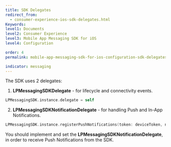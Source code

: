 ```yaml
---
title: SDK Delegates
redirect_from:
  - consumer-experience-ios-sdk-delegates.html
Keywords:
level1: Documents
level2: Consumer Experience
level3: Mobile App Messaging SDK for iOS
level4: Configuration

order: 4
permalink: mobile-app-messaging-sdk-for-ios-configuration-sdk-delegates.html

indicator: messaging
---
```

The SDK uses 2 delegates:

1. **LPMessagingSDKDelegate** - for lifecycle and connectivity events.

```swift
LPMessagingSDK.instance.delegate = self
```

2. **LPMessagingSDKNotificationDelegate** - for handling Push and In-App Notifications.

```swift
LPMessagingSDK.instance.registerPushNotifications(token: deviceToken, notificationDelegate: self)
```

You should implement and set the **LPMessagingSDKNotificationDelegate**, in order to receive Push Notifications from the SDK.
